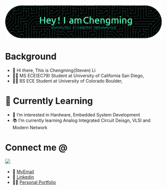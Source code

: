 ![Header](./image/github-header-image.png)
# Background
- 👋 Hi there, This is Chengming(Steven) Li
- :man_student: MS ECE(EC79) Student at University of California San Diego,
- :man_student: BS ECE Student at University of Colorado Boulder,
# 🌱 Currently Learning
- 👀 I’m interested in Hardware, Embedded System Development
- 📚 I’m currently learning Analog Integrated Circuit Deisgn, VLSI and Modern Network 
# Connect me @
<a href= "http://linkedin.com/in/chengming-li-425575226"><img src="https://img.icons8.com/dusk/48/000000/linkedin.png"/></a>
- :email: [MyEmail](stevenlcm16@gmail.com)
- :santa: [Linkedin](http://linkedin.com/in/chengming-li-425575226)
- :superhero_man: [Personal Portfolio](http://sites.google.com/colorado.edu/chengming-li/home)

<!---
stevenli518/stevenli518 is a ✨ special ✨ repository because its `README.md` (this file) appears on your GitHub profile.
You can click the Preview link to take a look at your changes.
--->
